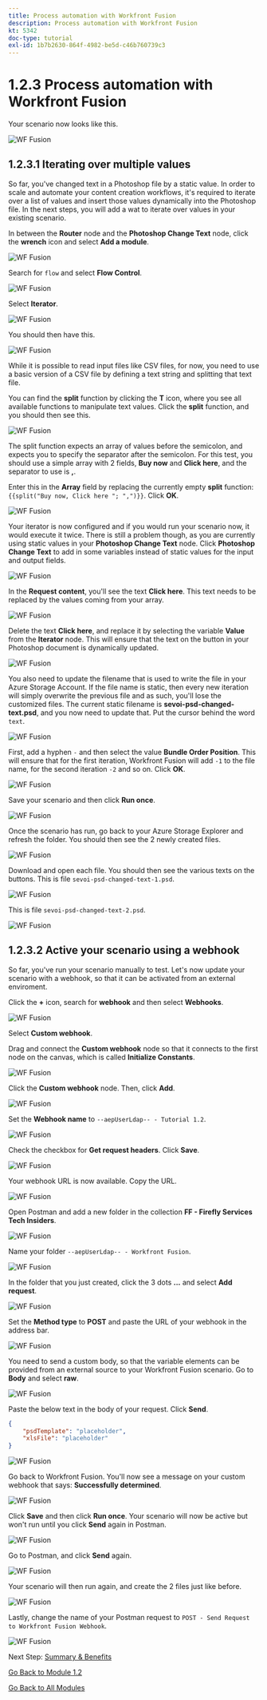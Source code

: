 ```yaml
---
title: Process automation with Workfront Fusion
description: Process automation with Workfront Fusion
kt: 5342
doc-type: tutorial
exl-id: 1b7b2630-864f-4982-be5d-c46b760739c3
---
```

# 1.2.3 Process automation with Workfront Fusion

Your scenario now looks like this.

![WF Fusion](./images/wffusion200.png)

## 1.2.3.1 Iterating over multiple values

So far, you've changed text in a Photoshop file by a static value. In order to scale and automate your content creation workflows, it's required to iterate over a list of values and insert those values dynamically into the Photoshop file. In the next steps, you will add a wat to iterate over values in your existing scenario.

In between the **Router** node and the **Photoshop Change Text** node, click the **wrench** icon and select **Add a module**.

![WF Fusion](./images/wffusion201.png)

Search for `flow` and select **Flow Control**.

![WF Fusion](./images/wffusion202.png)

Select **Iterator**.

![WF Fusion](./images/wffusion203.png)

You should then have this.

![WF Fusion](./images/wffusion204.png)

While it is possible to read input files like CSV files, for now, you need to use a basic version of a CSV file by defining a text string and splitting that text file.

You can find the **split** function by clicking the **T** icon, where you see all available functions to manipulate text values. Click the **split** function, and you should then see this.

![WF Fusion](./images/wffusion206.png)

The split function expects an array of values before the semicolon, and expects you to specify the separator after the semicolon. For this test, you should use a simple array with 2 fields, **Buy now** and **Click here**, and the separator to use is **,**. 

Enter this in the **Array** field by replacing the currently empty **split** function: `{{split("Buy now, Click here "; ",")}}`. Click **OK**.

![WF Fusion](./images/wffusion205.png)

Your iterator is now configured and if you would run your scenario now, it would execute it twice. There is still a problem though, as you are currently using static values in your **Photoshop Change Text** node. Click **Photoshop Change Text** to add in some variables instead of static values for the input and output fields.

![WF Fusion](./images/wffusion207.png)

In the **Request content**, you'll see the text **Click here**. This text needs to be replaced by the values coming from your array.

![WF Fusion](./images/wffusion208.png)

Delete the text **Click here**, and replace it by selecting the variable **Value** from the **Iterator** node. This will ensure that the text on the button in your Photoshop document is dynamically updated.

![WF Fusion](./images/wffusion209.png)

You also need to update the filename that is used to write the file in your Azure Storage Account. If the file name is static, then every new iteration will simply overwrite the previous file and as such, you'll lose the customized files. The current static filename is **sevoi-psd-changed-text.psd**, and you now need to update that. Put the cursor behind the word `text`.

![WF Fusion](./images/wffusion210.png)

First, add a hyphen `-` and then select the value **Bundle Order Position**. This will ensure that for the first iteration, Workfront Fusion will add `-1` to the file name, for the second iteration `-2` and so on. Click **OK**.

![WF Fusion](./images/wffusion211.png)

Save your scenario and then click **Run once**.

![WF Fusion](./images/wffusion212.png)

Once the scenario has run, go back to your Azure Storage Explorer and refresh the folder. You should then see the 2 newly created files.

![WF Fusion](./images/wffusion213.png)

Download and open each file. You should then see the various texts on the buttons. This is file `sevoi-psd-changed-text-1.psd`.

![WF Fusion](./images/wffusion214.png)

This is file `sevoi-psd-changed-text-2.psd`.

![WF Fusion](./images/wffusion215.png)

## 1.2.3.2 Active your scenario using a webhook

So far, you've run your scenario manually to test. Let's now update your scenario with a webhook, so that it can be activated from an external enviroment.

Click the **+** icon, search for **webhook** and then select **Webhooks**.

![WF Fusion](./images/wffusion216.png)

Select **Custom webhook**.

Drag and connect the **Custom webhook** node so that it connects to the first node on the canvas, which is called **Initialize Constants**.

![WF Fusion](./images/wffusion217.png)

Click the **Custom webhook** node. Then, click **Add**.

![WF Fusion](./images/wffusion218.png)

Set the **Webhook name** to `--aepUserLdap-- - Tutorial 1.2`.

![WF Fusion](./images/wffusion219.png)

Check the checkbox for **Get request headers**. Click **Save**.

![WF Fusion](./images/wffusion220.png)

Your webhook URL is now available. Copy the URL.

![WF Fusion](./images/wffusion221.png)

Open Postman and add a new folder in the collection **FF - Firefly Services Tech Insiders**.

![WF Fusion](./images/wffusion222.png)

Name your folder `--aepUserLdap-- - Workfront Fusion`.

![WF Fusion](./images/wffusion223.png)

In the folder that you just created, click the 3 dots **...** and select **Add request**.

![WF Fusion](./images/wffusion224.png)

Set the **Method type** to **POST** and paste the URL of your webhook in the address bar.

![WF Fusion](./images/wffusion225.png)

You need to send a custom body, so that the variable elements can be provided from an external source to your Workfront Fusion scenario. Go to **Body** and select **raw**.

![WF Fusion](./images/wffusion226.png)

Paste the below text in the body of your request. Click **Send**.

```json
{
    "psdTemplate": "placeholder",
    "xlsFile": "placeholder"
}
```

![WF Fusion](./images/wffusion229.png)

Go back to Workfront Fusion. You'll now see a message on your custom webhook that says: **Successfully determined**.

![WF Fusion](./images/wffusion227.png)

Click **Save** and then click **Run once**. Your scenario will now be active but won't run until you click **Send** again in Postman.

![WF Fusion](./images/wffusion230.png)

Go to Postman, and click **Send** again.

![WF Fusion](./images/wffusion228.png)

Your scenario will then run again, and create the 2 files just like before.

![WF Fusion](./images/wffusion232.png)

Lastly, change the name of your Postman request to `POST - Send Request to Workfront Fusion Webhook`.

![WF Fusion](./images/wffusion233.png)

Next Step: [Summary & Benefits](./summary.md)

[Go Back to Module 1.2](./automation.md)

[Go Back to All Modules](./../../../overview.md)
